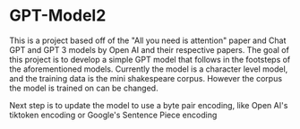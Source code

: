 # GPT-Model2

This is a project based off of the "All you need is attention" paper and Chat GPT and GPT 3 models by Open AI and their respective papers. The goal of this 
project is to develop a simple GPT model that follows in the footsteps of the aforementioned models. Currently the model is a character level model, and the training
data is the mini shakespeare corpus. However the corpus the model is trained on can be changed. 

Next step is to update the model to use a byte pair encoding, like Open AI's tiktoken encoding or Google's Sentence Piece encoding
